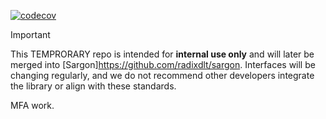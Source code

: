 [![codecov](https://codecov.io/gh/radixdlt/sargon-mfa/graph/badge.svg?token=eEDogQ4iku)](https://codecov.io/gh/radixdlt/sargon-mfa)


> [!IMPORTANT]  
> This TEMPRORARY repo is intended for **internal use only** and will later be merged into [Sargon]https://github.com/radixdlt/sargon.
> Interfaces will be changing regularly, and we do not recommend other developers integrate the library or align with these standards.

MFA work.